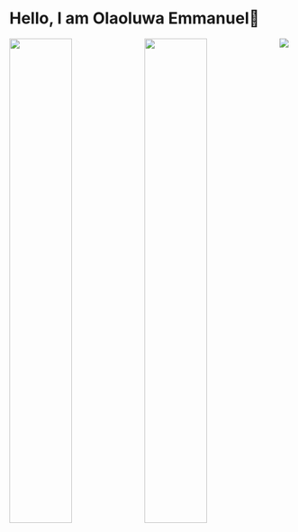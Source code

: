 # Hello, I am Olaoluwa Emmanuel👋

<img align="left" width="47%" src="https://github-readme-stats.vercel.app/api?username=Emmanuel0846&show_icons=true&theme=radical">
<img align="left" width="47%" src="https://github-readme-stats.vercel.app/api/top-langs/?username=Emmanuel0846&layout=compact">
<img src="https://img.shields.io/badge/node.js-6DA55F?style=for-the-badge&logo=node.js&logoColor=white" >

